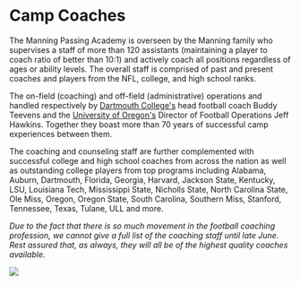 Camp Coaches
============

The Manning Passing Academy is overseen by the Manning family who
supervises a staff of more than 120 assistants (maintaining a player to
coach ratio of better than 10:1) and actively coach all positions
regardless of ages or ability levels. The overall staff is comprised of
past and present coaches and players from the NFL, college, and high
school ranks.

The on-field (coaching) and off-field (administrative) operations and
handled respectively by [Dartmouth College's](http://athletics.dartmouth.edu/)
head football coach Buddy Teevens and the [University of Oregon's](http://www.goducks.com/)
Director of Football Operations Jeff Hawkins. Together they boast more
than 70 years of successful camp experiences between them.

The coaching and counseling staff are further complemented with
successful college and high school coaches from across the nation as
well as outstanding college players from top programs including Alabama,
Auburn, Dartmouth, Florida, Georgia, Harvard, Jackson State, Kentucky,
LSU, Louisiana Tech, Mississippi State, Nicholls State, North Carolina
State, Ole Miss, Oregon, Oregon State, South Carolina, Southern Miss,
Stanford, Tennessee, Texas, Tulane, ULL and more.

*Due to the fact that there is so much movement in the football coaching
profession, we cannot give a full list of the coaching staff until late
June. Rest assured that, as always, they will all be of the highest quality
coaches available.*

<img src="/images/coaching-staff.jpg" class="img-responsive img-thumbnail">
